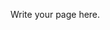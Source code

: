 <!-- 
.. title: foo bar test
.. slug: foo-bar-test
.. date: 2015-02-04 16:12:27 UTC-05:00
.. tags: 
.. link: 
.. description: 
.. type: text
-->

Write your page here.
